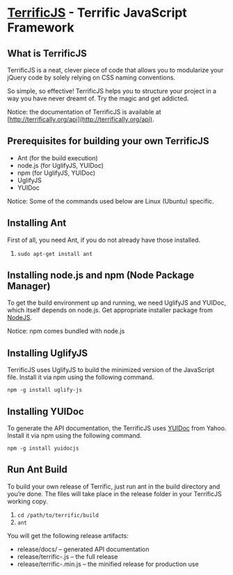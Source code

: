 [TerrificJS](http://terrifically.org) - Terrific JavaScript Framework
=====================================================================

What is TerrificJS
------------------

TerrificJS is a neat, clever piece of code that allows you to modularize your jQuery code by solely relying on CSS naming conventions.

So simple, so effective! TerrificJS helps you to structure your project in a way you have never dreamt of. Try the magic and get addicted.

Notice: the documentation of TerrificJS is available at [http://terrifically.org/api](http://terrifically.org/api).


Prerequisites for building your own TerrificJS
----------------------------------------------

* Ant (for the build execution)
* node.js (for UglifyJS, YUIDoc)
* npm (for UglifyJS, YUIDoc)
* UglifyJS
* YUIDoc

Notice: Some of the commands used below are Linux (Ubuntu) specific.


Installing Ant
--------------

First of all, you need Ant, if you do not already have those installed.

1. `sudo apt-get install ant`


Installing node.js and npm (Node Package Manager)
-------------------------------------------------

To get the build environment up and running, we need UglifyJS and YUIDoc, which itself depends on node.js.
Get appropriate installer package from [NodeJS](http://nodejs.org/).

Notice: npm comes bundled with node.js


Installing UglifyJS
-------------------

TerrificJS uses UglifyJS to build the minimized version of the JavaScript file. Install it via npm using the following command.

`npm -g install uglify-js`


Installing YUIDoc
-----------------

To generate the API documentation, the TerrificJS uses [YUIDoc](http://yui.github.com/yuidoc/) from Yahoo. Install it via npm using the following command.

`npm -g install yuidocjs`


Run Ant Build
-------------

To build your own release of Terrific, just run ant in the build directory and you’re done. The files will take place in the release folder in your TerrificJS working copy.

1. `cd /path/to/terrific/build`
2. `ant`


You will get the following release artifacts:

* release/docs/ – generated API documentation
* release/terrific-<version>.js – the full release
* release/terrific-<version>.min.js – the minified release for production use
